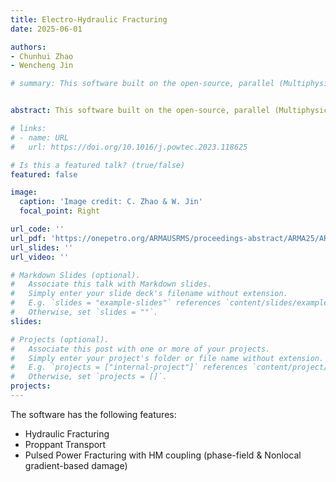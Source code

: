 ```yaml
---
title: Electro-Hydraulic Fracturing
date: 2025-06-01

authors:
- Chunhui Zhao
- Wencheng Jin

# summary: This software built on the open-source, parallel (Multiphysics Object-Oriented Simulation Environment) framework, using the finite-element method. It solves the momentum balance and mass conservation equations for hydraulic fracturing using numerical techniques such as the discontinuous Galerkin method, cohesive zone models, and multiphase, multicomponent fluid-flow simulations. This allows the software to simulate proppant-fluid mixture-driven fracture propagation, proppant transport and settling, and fracture closure with proppant compaction. ELK solves the coupled dynamic hydromechanical governing equations for electric shocking (i.e., pulsed-power-induced fracturing). A damage model and permeability and stiffness evolution constitutive laws have been incorporated to simulate multi-fracture propagation in saturated environments. 


abstract: This software built on the open-source, parallel (Multiphysics Object-Oriented Simulation Environment) framework, using the finite-element method. It solves the momentum balance and mass conservation equations for hydraulic fracturing using numerical techniques such as the discontinuous Galerkin method, cohesive zone models, and multiphase, multicomponent fluid-flow simulations. This allows the software to simulate proppant-fluid mixture-driven fracture propagation, proppant transport and settling, and fracture closure with proppant compaction. ELK solves the coupled dynamic hydromechanical governing equations for electric shocking (i.e., pulsed-power-induced fracturing). A damage model and permeability and stiffness evolution constitutive laws have been incorporated to simulate multi-fracture propagation in saturated environments. 

# links:
# - name: URL
#   url: https://doi.org/10.1016/j.powtec.2023.118625

# Is this a featured talk? (true/false)
featured: false

image:
  caption: 'Image credit: C. Zhao & W. Jin'
  focal_point: Right

url_code: ''
url_pdf: 'https://onepetro.org/ARMAUSRMS/proceedings-abstract/ARMA25/ARMA25/D021S009R002/786136'
url_slides: ''
url_video: ''

# Markdown Slides (optional).
#   Associate this talk with Markdown slides.
#   Simply enter your slide deck's filename without extension.
#   E.g. `slides = "example-slides"` references `content/slides/example-slides.md`.
#   Otherwise, set `slides = ""`.
slides:

# Projects (optional).
#   Associate this post with one or more of your projects.
#   Simply enter your project's folder or file name without extension.
#   E.g. `projects = ["internal-project"]` references `content/project/deep-learning/index.md`.
#   Otherwise, set `projects = []`.
projects:
---
```

<!-- ![Hopper Flow](../../../images/hopper.gif) -->

The software has the following features:
- Hydraulic Fracturing
- Proppant Transport
- Pulsed Power Fracturing with HM coupling (phase-field & Nonlocal gradient-based damage)